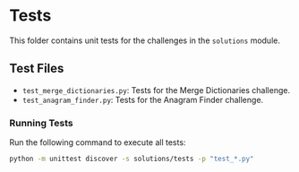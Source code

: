 # Tests

This folder contains unit tests for the challenges in the `solutions` module.

## Test Files

- `test_merge_dictionaries.py`: Tests for the Merge Dictionaries challenge.
- `test_anagram_finder.py`: Tests for the Anagram Finder challenge.

### Running Tests

Run the following command to execute all tests:

```bash
python -m unittest discover -s solutions/tests -p "test_*.py"
